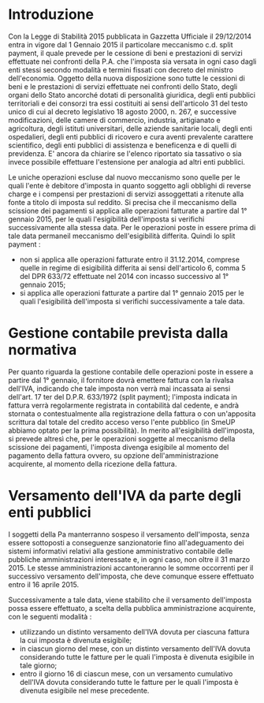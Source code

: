 # Introduzione
Con la Legge di Stabilità 2015 pubblicata in Gazzetta Ufficiale il 29/12/2014 entra in vigore dal 1 Gennaio 2015 il particolare meccanismo c.d. split payment, il quale prevede per le cessione di beni e prestazioni di servizi effettuate nei confronti della P.A. che l'imposta sia versata in ogni caso dagli enti stessi secondo modalità e termini fissati con decreto del ministro dell'economia.
Oggetto della nuova disposizione sono tutte le cessioni di beni e le prestazioni di servizi effettuate nei confronti dello Stato, degli organi dello Stato ancorché dotati di personalità giuridica, degli enti pubblici territoriali e dei consorzi tra essi costituiti ai sensi dell'articolo 31 del testo unico di cui al decreto legislativo 18 agosto 2000, n. 267, e successive modificazioni, delle camere di commercio, industria, artigianato e agricoltura, degli istituti universitari, delle aziende sanitarie locali, degli enti ospedalieri, degli enti pubblici di ricovero e cura aventi prevalente carattere scientifico, degli enti pubblici di assistenza e beneficenza e di quelli di previdenza.
E' ancora da chiarire se l'elenco riportato sia tassativo o sia invece possibile effettuare l'estensione per analogia ad altri enti pubblici.

Le uniche operazioni escluse dal nuovo meccanismo sono quelle per le quali l'ente è debitore d'imposta in quanto soggetto agli obblighi di reverse charge e i compensi per prestazioni di servizi assoggettati a ritenute alla fonte a titolo di imposta sul reddito.
Si precisa che il meccanismo della scissione dei pagamenti si applica alle operazioni fatturate a partire dal 1° gennaio 2015, per le quali l'esigibilità dell'imposta si verifichi successivamente alla stessa data. Per le operazioni poste in essere prima di tale data permaneil meccanismo dell'esigibilità differita.
Quindi lo split payment : 
 * non si applica alle operazioni fatturate entro il 31.12.2014, comprese quelle in regime di esigibilità differita ai sensi dell'articolo 6, comma 5 del DPR 633/72 effettuate nel 2014 con incasso successivo al 1° gennaio 2015;
 * si applica alle operazioni fatturate a partire dal 1° gennaio 2015 per le quali l'esigibilità dell'imposta si verifichi successivamente a tale data.

# Gestione contabile prevista dalla normativa
Per quanto riguarda la gestione contabile delle operazioni poste in essere a partire dal 1° gennaio, il fornitore dovrà emettere fattura con la rivalsa dell'IVA, indicando che tale imposta non verrà mai incassata ai sensi dell'art. 17 ter del D.P.R. 633/1972 (split payment); l'imposta indicata in fattura verrà regolarmente registrata in contabilità dal cedente, e andrà stornata o contestualmente alla registrazione della fattura o con un'apposita scrittura dal totale del credito acceso verso l'ente pubblico (in SmeUP abbiamo optato per la prima possibilità).
In merito all'esigibilità dell'imposta, si prevede altresì che, per le operazioni soggette al meccanismo della scissione dei pagamenti, l'imposta divenga esigibile al momento del pagamento della fattura ovvero, su opzione dell'amministrazione acquirente, al momento della ricezione della fattura.

# Versamento dell'IVA da parte degli enti pubblici
I soggetti della Pa manterranno sospeso il versamento dell'imposta, senza essere sottoposti a conseguenze sanzionatorie fino all'adeguamento dei sistemi informativi relativi alla gestione amministrativo contabile delle pubbliche amministrazioni interessate e, in ogni caso, non oltre il 31 marzo 2015. Le stesse amministrazioni accantoneranno le somme occorrenti per il successivo versamento dell'imposta, che deve comunque essere effettuato entro il 16 aprile 2015.

Successivamente a tale data, viene stabilito che il versamento dell'imposta possa essere effettuato, a scelta della pubblica amministrazione acquirente, con le seguenti modalità : 
 * utilizzando un distinto versamento dell'IVA dovuta per ciascuna fattura la cui imposta è divenuta esigibile;
 * in ciascun giorno del mese, con un distinto versamento dell'IVA dovuta considerando tutte le fatture per le quali l'imposta è divenuta esigibile in tale giorno;
 * entro il giorno 16 di ciascun mese, con un versamento cumulativo dell'IVA dovuta considerando tutte le fatture per le quali l'imposta è divenuta esigibile nel mese precedente.

